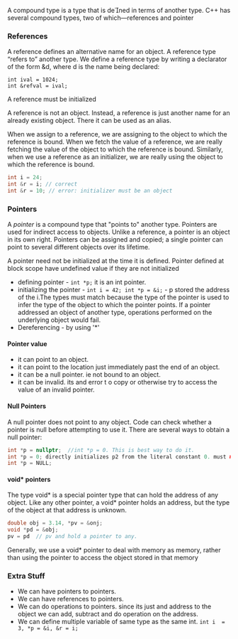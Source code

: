 A compound type is a type that is dened in terms of another type. C++ has several compound types, two of which—references and pointer

### References 
A reference defines an alternative name for an object. A reference type “refers
to” another type. We define a reference type by writing a declarator of the form &d, where d is the name being declared:
~~~
int ival = 1024;
int &refval = ival;
~~~

A reference must be initialized 

A reference is not an object. Instead, a reference is just another name for an already existing object. There it can be used as an alias.

When we assign to a reference, we are assigning to the object to which the reference is bound. When we fetch the value of a reference, we are really fetching the value of the object to which the reference is bound. Similarly, when we use a reference as an initializer, we are really using the object to which the reference is bound.
~~~cpp
int i = 24;
int &r = i; // correct
int &r = 10; // error: initializer must be an object
~~~

### Pointers
A *pointer* is a compound type that "points to" another type. Pointers are used for indirect access to objects. Unlike a reference, a pointer is an object in its own right. Pointers can be assigned and copied; a single pointer can point to several different  objects over its lifetime.


A pointer need not be initialized at the time it is defined. Pointer defined at block scope have undefined value if they are not initialized

- defining pointer - `int *p;` it is an int pointer.
- initializing the pointer - `int i = 42; int *p = &i;` - p stored the address of the i.The types must match because the type of the pointer is used to infer the type of the object to which the pointer points. If a pointer addressed an object of another type, operations performed on the underlying object would fail.
- Dereferencing - by using '*'  

#### Pointer value
- it can point to an object.
- it can point to the location just immediately past the end of an object.
- it can be a null pointer. ie not bound to an object.
- it can be invalid.
its and error t o copy or otherwise try to access the value of an invalid pointer.

#### Null Pointers
A null pointer does not point to any object. Code can check whether a pointer is null before attempting to use it. There are several ways to obtain a null pointer:
~~~cpp
int *p = nullptr;  //int *p = 0. This is best way to do it.
int *p = 0; directly initializes p2 from the literal constant 0. must #include <cstdlib>
int *p = NULL;
~~~

#### void* pointers
The type void* is a special pointer type that can hold the address of any object. Like any other pointer, a void* pointer holds an address, but the type of the object at that address is unknown.
~~~cpp
double obj = 3.14, *pv = &onj;
void *pd = &obj;
pv = pd  // pv and hold a pointer to any.
~~~
Generally, we use a void* pointer to deal with memory as memory, rather than using the pointer to access the object stored in that memory

### Extra Stuff
- We can have pointers to pointers.
- We can have references to pointers.
- We can do operations to pointers. since its just and address to the object we can add, subtract and do operation on the address.
- We can define multiple variable of same type as the same int. `int i  = 3, *p = &i, &r = i;`